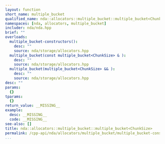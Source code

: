 ```yaml
---
layout: function
short_name: multiple_bucket
qualified_name: nda::allocators::multiple_bucket::multiple_bucket<ChunkSize>
namespaces: [nda, allocators, multiple_bucket]
includer: nda/nda.hpp
brief: ""
overloads:
  multiple_bucket-constructors():
    desc: ""
    source: nda/storage/allocators.hpp
  multiple_bucket(const multiple_bucket<ChunkSize> & ):
    desc: ""
    source: nda/storage/allocators.hpp
  multiple_bucket(multiple_bucket<ChunkSize> && ):
    desc: ""
    source: nda/storage/allocators.hpp
desc: ""
params:
  {}
tparams:
  {}
return_value: __MISSING__
example:
  desc: __MISSING__
  code: __MISSING__
see-also: []
title: nda::allocators::multiple_bucket::multiple_bucket<ChunkSize>
permalink: /cpp-api/nda/allocators/multiple_bucket/multiple_bucket-constructors
...
```


